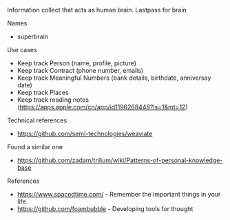 Information collect that acts as human brain. Lastpass for brain

Names
- superbrain

Use cases
- Keep track Person (name, profile, picture)
- Keep track Contract (phone number, emails)
- Keep track Meaningful Numbers (bank details, birthdate, anniversay date)
- Keep track Places 
- Keep track reading notes (https://apps.apple.com/cn/app/id1196268448?ls=1&mt=12)

Technical references
- https://github.com/semi-technologies/weaviate

Found a similar one
- https://github.com/zadam/trilium/wiki/Patterns-of-personal-knowledge-base

References
- https://www.spacedtime.com/ - Remember the important things in your life.
- https://github.com/foambubble - Developing tools for thought
